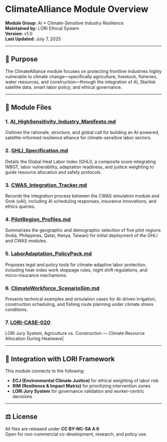 # ClimateAlliance Module Overview

**Module Group:** AI × Climate-Sensitive Industry Resilience  
**Maintained by:** LORI Ethical System  
**Version:** v1.0  
**Last Updated:** July 7, 2025

---

## 📘 Purpose

The ClimateAlliance module focuses on protecting frontline industries highly vulnerable to climate change—specifically agriculture, livestock, fisheries, water resources, and construction—through the integration of AI, Starlink satellite data, smart labor policy, and ethical governance.

---

## 📂 Module Files

### 1. [AI_HighSensitivity_Industry_Manifesto.md](AI_HighSensitivity_Industry_Manifesto.md)  
Outlines the rationale, structure, and global call for building an AI-powered, satellite-informed resilience alliance for climate-sensitive labor sectors.

### 2. [GHLI_Specification.md](GHLI_Specification.md)  
Details the Global Heat Labor Index (GHLI), a composite score integrating WBGT, labor vulnerability, adaptation readiness, and justice weighting to guide resource allocation and safety protocols.

### 3. [CWAS_Integration_Tracker.md](CWAS_Integration_Tracker.md)  
Records the integration process between the CWAS simulation module and Grok (xAI), including AI scheduling responses, insurance innovations, and ethics queries.

### 4. [PilotRegion_Profiles.md](PilotRegion_Profiles.md)  
Summarizes the geographic and demographic selection of five pilot regions (India, Philippines, Qatar, Kenya, Taiwan) for initial deployment of the GHLI and CWAS modules.

### 5. [LaborAdaptation_PolicyPack.md](LaborAdaptation_PolicyPack.md)  
Proposes legal and policy tools for climate-adaptive labor protection, including heat-index work stoppage rules, night shift regulations, and micro-insurance mechanisms.

### 6. [ClimateWorkforce_ScenarioSim.md](ClimateWorkforce_ScenarioSim.md)  
Presents technical examples and simulation cases for AI-driven irrigation, construction scheduling, and fishing route planning under climate stress conditions.

### 7.  [LORI-CASE-020](../../cases/LORI-CASE-020.md) 
LORI Jury System, Agriculture vs. Construction — Climate Resource Allocation During Heatwave|

---

## 🧭 Integration with LORI Framework

This module connects to the following:

- **ECJ (Environmental Climate Justice)** for ethical weighting of labor risk
- **RIM (Resilience & Impact Matrix)** for prioritizing intervention zones
- **LORI Jury System** for governance validation and worker-centric decisions

---

## ⚖️ License

All files are released under **CC BY-NC-SA 4.0**  
Open for non-commercial co-development, research, and policy use.

